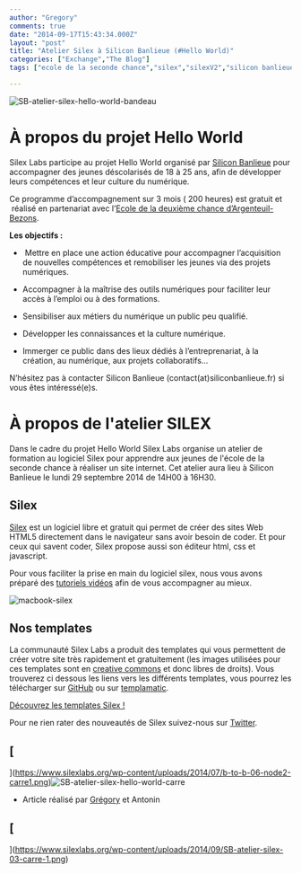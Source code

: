 ```yaml
---
author: "Gregory"
comments: true
date: "2014-09-17T15:43:34.000Z"
layout: "post"
title: "Atelier Silex à Silicon Banlieue (#Hello World)"
categories: ["Exchange","The Blog"]
tags: ["ecole de la seconde chance","silex","silexV2","silicon banlieue"]

---
```

![SB-atelier-silex-hello-world-bandeau](https://www.silexlabs.org/wp-content/uploads/2014/09/SB-atelier-silex-hello-world-bandeau.png)


# À propos du projet Hello World


Silex Labs participe au projet Hello World organisé par [Silicon Banlieue](http://www.siliconbanlieue.fr/) pour accompagner des jeunes déscolarisés de 18 à 25 ans, afin de développer leurs compétences et leur culture du numérique.

Ce programme d’accompagnement sur 3 mois ( 200 heures) est gratuit et  réalisé en partenariat avec l’[Ecole de la deuxième chance d’Argenteuil- Bezons](http://www.e2c95.com/).

**Les objectifs :**




  *  Mettre en place une action éducative pour accompagner l’acquisition de nouvelles compétences et remobiliser les jeunes via des projets numériques.


  * Accompagner à la maîtrise des outils numériques pour faciliter leur accès à l’emploi ou à des formations.


  * Sensibiliser aux métiers du numérique un public peu qualifié.


  * Développer les connaissances et la culture numérique.


  * Immerger ce public dans des lieux dédiés à l’entreprenariat, à la création, au numérique, aux projets collaboratifs…


N’hésitez pas à contacter Silicon Banlieue (contact(at)siliconbanlieue.fr) si vous êtes intéressé(e)s.


# À propos de l'atelier SILEX


Dans le cadre du projet Hello World Silex Labs organise un atelier de formation au logiciel Silex pour apprendre aux jeunes de l'école de la seconde chance à réaliser un site internet. Cet atelier aura lieu à Silicon Banlieue le lundi 29 septembre 2014 de 14H00 à 16H30.


## Silex


[ Silex](http://www.silex.me/) est un logiciel libre et gratuit qui permet de créer des sites Web HTML5 directement dans le navigateur sans avoir besoin de coder. Et pour ceux qui savent coder, Silex propose aussi son éditeur html, css et javascript.

Pour vous faciliter la prise en main du logiciel silex, nous vous avons préparé des [tutoriels vidéos](https://www.silexlabs.org/tutoriels-video-silex/) afin de vous accompagner au mieux.

![macbook-silex](https://www.silexlabs.org/wp-content/uploads/2014/09/macbook-silex.png)


## Nos templates


La communauté Silex Labs a produit des templates qui vous permettent de créer votre site très rapidement et gratuitement (les images utilisées pour ces templates sont en [creative commons](http://creativecommons.fr/licences/les-6-licences/) et donc libres de droits). Vous trouverez ci dessous les liens vers les différents templates, vous pourrez les télécharger sur [GitHub](https://github.com/silexlabs) ou sur [templamatic](http://www.templamatic.com/search?type_id=118&keyword=free&purchases_from=&purchases_to=&id=&user_id=&price_from=&price_to=#.VBAM4i5_sQg%20).

[Découvrez les templates Silex !](https://www.silexlabs.org/realisez-vos-sites-encore-plus-facilement-grace-a-nos-templates-silex/)

Pour ne rien rater des nouveautés de Silex suivez-nous sur [Twitter](https://twitter.com/silexlabs).







## [
](https://www.silexlabs.org/wp-content/uploads/2014/07/b-to-b-06-node2-carre1.png)![SB-atelier-silex-hello-world-carre](https://www.silexlabs.org/wp-content/uploads/2014/09/SB-atelier-silex-hello-world-carre.png)






  * Article réalisé par [Grégory](http://www.gregoryparodi.fr/) et Antonin




## [
](https://www.silexlabs.org/wp-content/uploads/2014/09/SB-atelier-silex-03-carre-1.png)[
](https://www.silexlabs.org/wp-content/uploads/2014/09/SB-atelier-silex-03-carre.png)[
](https://www.silexlabs.org/wp-content/uploads/2014/09/SB-atelier-silex-03-carre.png)[
](https://www.silexlabs.org/wp-content/uploads/2014/07/b-to-b-06-node2-carre1.png)[
](https://www.silexlabs.org/wp-content/uploads/2014/07/b-to-b-01-node-carre-as.png)








